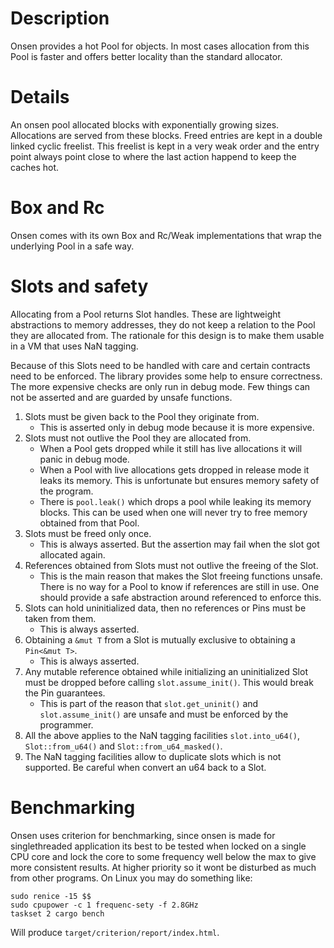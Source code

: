 # Description

Onsen provides a hot Pool for objects.  In most cases allocation from this Pool is faster and
offers better locality than the standard allocator.


# Details

An onsen pool allocated blocks with exponentially growing sizes. Allocations are served from
these blocks. Freed entries are kept in a double linked cyclic freelist. This freelist is kept
in a very weak order and the entry point always point close to where the last action happend
to keep the caches hot.


# Box and Rc

Onsen comes with its own Box and Rc/Weak implementations that wrap the underlying Pool in a
safe way.

# Slots and safety

Allocating from a Pool returns Slot handles. These are lightweight abstractions to memory
addresses, they do not keep a relation to the Pool they are allocated from. The rationale for
this design is to make them usable in a VM that uses NaN tagging.

Because of this Slots need to be handled with care and certain contracts need to be
enforced. The library provides some help to ensure correctness. The more expensive checks are
only run in debug mode. Few things can not be asserted and are guarded by unsafe functions.

  1. Slots must be given back to the Pool they originate from.
     * This is asserted only in debug mode because it is more expensive.
  2. Slots must not outlive the Pool they are allocated from.
     * When a Pool gets dropped while it still has live allocations it will panic in debug
       mode.
     * When a Pool with live allocations gets dropped in release mode it leaks its memory.
       This is unfortunate but ensures memory safety of the program.
     * There is `pool.leak()` which drops a pool while leaking its memory blocks. This can be
       used when one will never try to free memory obtained from that Pool.
  3. Slots must be freed only once.
     * This is always asserted. But the assertion may fail when the slot got allocated again.
  4. References obtained from Slots must not outlive the freeing of the Slot.
     * This is the main reason that makes the Slot freeing functions unsafe. There is no way
       for a Pool to know if references are still in use. One should provide a safe
       abstraction around referenced to enforce this.
  5. Slots can hold uninitialized data, then no references or Pins must be taken from them.
     * This is always asserted.
  6. Obtaining a `&mut T` from a Slot is mutually exclusive to obtaining a `Pin<&mut T>`.
     * This is always asserted.
  7. Any mutable reference obtained while initializing an uninitialized Slot must be dropped
     before calling `slot.assume_init()`. This would break the Pin guarantees.
     * This is part of the reason that `slot.get_uninit()` and `slot.assume_init()` are
       unsafe and must be enforced by the programmer.
  8. All the above applies to the NaN tagging facilities `slot.into_u64()`, `Slot::from_u64()`
     and `Slot::from_u64_masked()`.
  9. The NaN tagging facilities allow to duplicate slots which is not supported. Be careful
     when convert an u64 back to a Slot.


# Benchmarking

Onsen uses criterion for benchmarking, since onsen is made for singlethreaded application its
best to be tested when locked on a single CPU core and lock the core to some frequency well
below the max to give more consistent results. At higher priority so it wont be disturbed as
much from other programs. On Linux you may do something like:

```shell,ignore
sudo renice -15 $$
sudo cpupower -c 1 frequenc-sety -f 2.8GHz
taskset 2 cargo bench
```

Will produce `target/criterion/report/index.html`.
